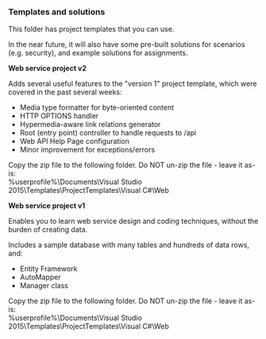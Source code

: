 ### Templates and solutions

This folder has project templates that you can use.  

In the near future, it will also have some pre-built solutions for scenarios (e.g. security), and example solutions for assignments.  

**Web service project v2**

Adds several useful features to the "version 1" project template, which were covered in the past several weeks:  
* Media type formatter for byte-oriented content
* HTTP OPTIONS handler
* Hypermedia-aware link relations generator
* Root (entry point) controller to handle requests to /api
* Web API Help Page configuration
* Minor improvement for exceptions/errors

Copy the zip file to the following folder. Do NOT un-zip the file - leave it as-is:  
%userprofile%\Documents\Visual Studio 2015\Templates\ProjectTemplates\Visual C#\Web  

**Web service project v1**

Enables you to learn web service design and coding techniques, without the burden of creating data.  

Includes a sample database with many tables and hundreds of data rows, and:
* Entity Framework
* AutoMapper
* Manager class

Copy the zip file to the following folder. Do NOT un-zip the file - leave it as-is:  
%userprofile%\Documents\Visual Studio 2015\Templates\ProjectTemplates\Visual C#\Web  
